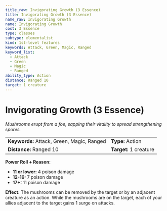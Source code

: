 ```yaml
---
title_raw: Invigorating Growth (3 Essence)
title: Invigorating Growth (3 Essence)
name_raw: Invigorating Growth
name: Invigorating Growth
cost: 3 Essence
type: classes
subtype: elementalist
kind: 1st-level features
keywords: Attack, Green, Magic, Ranged
keyword_list:
  - Attack
  - Green
  - Magic
  - Ranged
ability_type: Action
distance: Ranged 10
target: 1 creature
---
```


# Invigorating Growth (3 Essence)

*Mushrooms erupt from a foe, sapping their vitality to spread strengthening spores.*

|                                            |                        |
| :----------------------------------------- | :--------------------- |
| **Keywords:** Attack, Green, Magic, Ranged | **Type:** Action       |
| **Distance:** Ranged 10                    | **Target:** 1 creature |

**Power Roll + Reason:**

- **11 or lower:** 4 poison damage
- **12-16:** 7 poison damage
- **17+:** 11 poison damage

**Effect:** The mushrooms can be removed by the target or by an adjacent creature as an action. While the mushrooms are on the target, each of your allies adjacent to the target gains 1 surge on attacks.
